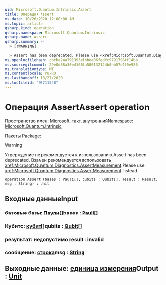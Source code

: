 ```yaml
---
uid: Microsoft.Quantum.Intrinsic.Assert
title: Операция Assert
ms.date: 10/26/2020 12:00:00 AM
ms.topic: article
qsharp.kind: operation
qsharp.namespace: Microsoft.Quantum.Intrinsic
qsharp.name: Assert
qsharp.summary: >-
  > [!WARNING]

  > Assert has been deprecated. Please use <xref:Microsoft.Quantum.Diagnostics.AssertMeasurement> instead.
ms.openlocfilehash: cbcba24a791393e1bbea06fedfc97917904f14bb
ms.sourcegitcommit: 29e0d88a30e4166fa580132124b0eb57e1f0e986
ms.translationtype: MT
ms.contentlocale: ru-RU
ms.lasthandoff: 10/27/2020
ms.locfileid: "92711548"
---
```

# <a name="assert-operation"></a><span data-ttu-id="30ab3-102">Операция Assert</span><span class="sxs-lookup"><span data-stu-id="30ab3-102">Assert operation</span></span>

<span data-ttu-id="30ab3-103">Пространство имен: [Microsoft. такт. внутренний](xref:Microsoft.Quantum.Intrinsic)</span><span class="sxs-lookup"><span data-stu-id="30ab3-103">Namespace: [Microsoft.Quantum.Intrinsic](xref:Microsoft.Quantum.Intrinsic)</span></span>

<span data-ttu-id="30ab3-104">Пакеты [](https://nuget.org/packages/)</span><span class="sxs-lookup"><span data-stu-id="30ab3-104">Package: [](https://nuget.org/packages/)</span></span>


> [!WARNING]
> <span data-ttu-id="30ab3-105">Утверждение не рекомендуется к использованию.</span><span class="sxs-lookup"><span data-stu-id="30ab3-105">Assert has been deprecated.</span></span> <span data-ttu-id="30ab3-106">Взамен рекомендуется использовать <xref:Microsoft.Quantum.Diagnostics.AssertMeasurement>.</span><span class="sxs-lookup"><span data-stu-id="30ab3-106">Please use <xref:Microsoft.Quantum.Diagnostics.AssertMeasurement> instead.</span></span>



```qsharp
operation Assert (bases : Pauli[], qubits : Qubit[], result : Result, msg : String) : Unit
```


## <a name="input"></a><span data-ttu-id="30ab3-107">Входные данные</span><span class="sxs-lookup"><span data-stu-id="30ab3-107">Input</span></span>

### <a name="bases--pauli"></a><span data-ttu-id="30ab3-108">базовые базы: [Паули](xref:microsoft.quantum.lang-ref.pauli)[]</span><span class="sxs-lookup"><span data-stu-id="30ab3-108">bases : [Pauli](xref:microsoft.quantum.lang-ref.pauli)[]</span></span>




### <a name="qubits--qubit"></a><span data-ttu-id="30ab3-109">Кубитс: [кубит](xref:microsoft.quantum.lang-ref.qubit)[]</span><span class="sxs-lookup"><span data-stu-id="30ab3-109">qubits : [Qubit](xref:microsoft.quantum.lang-ref.qubit)[]</span></span>




### <a name="result--__invalidresult__"></a><span data-ttu-id="30ab3-110">результат: __недопустимо <Result>__</span><span class="sxs-lookup"><span data-stu-id="30ab3-110">result : __invalid<Result>__</span></span>




### <a name="msg--string"></a><span data-ttu-id="30ab3-111">сообщение: [строка](xref:microsoft.quantum.lang-ref.string)</span><span class="sxs-lookup"><span data-stu-id="30ab3-111">msg : [String](xref:microsoft.quantum.lang-ref.string)</span></span>





## <a name="output--unit"></a><span data-ttu-id="30ab3-112">Выходные данные: [единица измерения](xref:microsoft.quantum.lang-ref.unit)</span><span class="sxs-lookup"><span data-stu-id="30ab3-112">Output : [Unit](xref:microsoft.quantum.lang-ref.unit)</span></span>

